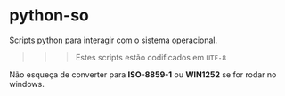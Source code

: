 # python-so
Scripts python para interagir com o sistema operacional.

>>> Estes scripts estão codificados em `UTF-8`

Não esqueça de converter para **ISO-8859-1** ou **WIN1252** se for rodar no windows.



